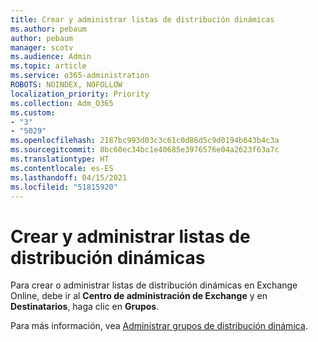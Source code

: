```yaml
---
title: Crear y administrar listas de distribución dinámicas
ms.author: pebaum
author: pebaum
manager: scotv
ms.audience: Admin
ms.topic: article
ms.service: o365-administration
ROBOTS: NOINDEX, NOFOLLOW
localization_priority: Priority
ms.collection: Adm_O365
ms.custom:
- "3"
- "5029"
ms.openlocfilehash: 2187bc993d03c3c61c0d86d5c9d0194b643b4c3a
ms.sourcegitcommit: 8bc60ec34bc1e40685e3976576e04a2623f63a7c
ms.translationtype: HT
ms.contentlocale: es-ES
ms.lasthandoff: 04/15/2021
ms.locfileid: "51815920"
---
```

# <a name="creating-and-managing-dynamic-distribution-lists"></a>Crear y administrar listas de distribución dinámicas

Para crear o administrar listas de distribución dinámicas en Exchange Online, debe ir al **Centro de administración de Exchange** y en **Destinatarios**, haga clic en **Grupos**.

Para más información, vea [Administrar grupos de distribución dinámica](https://docs.microsoft.com/exchange/recipients-in-exchange-online/manage-dynamic-distribution-groups/manage-dynamic-distribution-groups).
